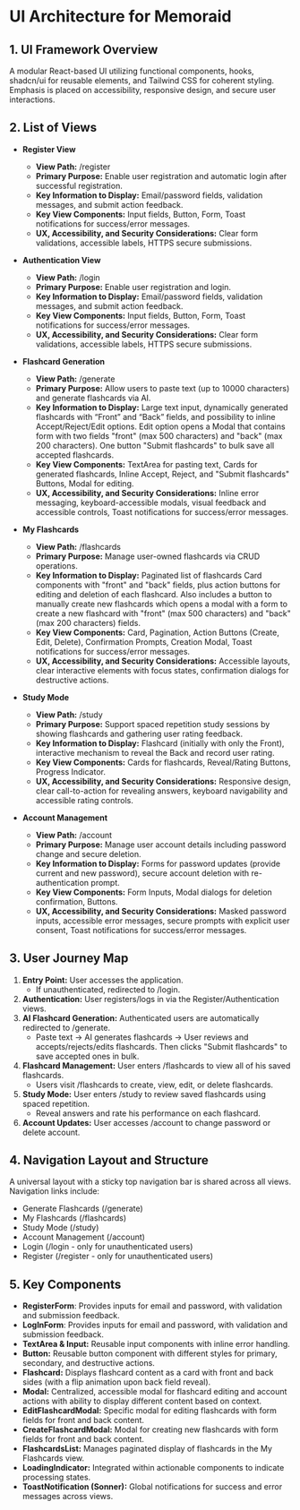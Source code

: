 # UI Architecture for Memoraid

## 1. UI Framework Overview
A modular React-based UI utilizing functional components, hooks, shadcn/ui for reusable elements, and Tailwind CSS for coherent styling. Emphasis is placed on accessibility, responsive design, and secure user interactions.

## 2. List of Views

- **Register View**
  - **View Path:** /register
  - **Primary Purpose:** Enable user registration and automatic login after successful registration.
  - **Key Information to Display:** Email/password fields, validation messages, and submit action feedback.
  - **Key View Components:** Input fields, Button, Form, Toast notifications for success/error messages.
  - **UX, Accessibility, and Security Considerations:** Clear form validations, accessible labels, HTTPS secure submissions.

- **Authentication View**
  - **View Path:** /login
  - **Primary Purpose:** Enable user registration and login.
  - **Key Information to Display:** Email/password fields, validation messages, and submit action feedback.
  - **Key View Components:** Input fields, Button, Form, Toast notifications for success/error messages.
  - **UX, Accessibility, and Security Considerations:** Clear form validations, accessible labels, HTTPS secure submissions.

- **Flashcard Generation**
  - **View Path:** /generate
  - **Primary Purpose:** Allow users to paste text (up to 10000 characters) and generate flashcards via AI.
  - **Key Information to Display:** Large text input, dynamically generated flashcards with “Front” and “Back” fields, and possibility to inline Accept/Reject/Edit options. Edit option opens a Modal that contains form with two fields "front" (max 500 characters) and "back" (max 200 characters). One button "Submit flashcards" to bulk save all accepted flashcards.
  - **Key View Components:** TextArea for pasting text, Cards for generated flashcards, Inline Accept, Reject, and "Submit flashcards" Buttons, Modal for editing.
  - **UX, Accessibility, and Security Considerations:** Inline error messaging, keyboard-accessible modals, visual feedback and accessible controls, Toast notifications for success/error messages.

- **My Flashcards**
  - **View Path:** /flashcards
  - **Primary Purpose:** Manage user-owned flashcards via CRUD operations.
  - **Key Information to Display:** Paginated list of flashcards Card components with "front" and "back" fields, plus action buttons for editing and deletion of each flashcard. Also includes a button to manually create new flashcards which opens a modal with a form to create a new flashcard with "front" (max 500 characters) and "back" (max 200 characters) fields.
  - **Key View Components:** Card, Pagination, Action Buttons (Create, Edit, Delete), Confirmation Prompts, Creation Modal, Toast notifications for success/error messages.
  - **UX, Accessibility, and Security Considerations:** Accessible layouts, clear interactive elements with focus states, confirmation dialogs for destructive actions.

- **Study Mode**
  - **View Path:** /study
  - **Primary Purpose:** Support spaced repetition study sessions by showing flashcards and gathering user rating feedback.
  - **Key Information to Display:** Flashcard (initially with only the Front), interactive mechanism to reveal the Back and record user rating.
  - **Key View Components:** Cards for flashcards, Reveal/Rating Buttons, Progress Indicator.
  - **UX, Accessibility, and Security Considerations:** Responsive design, clear call-to-action for revealing answers, keyboard navigability and accessible rating controls.

- **Account Management**
  - **View Path:** /account
  - **Primary Purpose:** Manage user account details including password change and secure deletion.
  - **Key Information to Display:** Forms for password updates (provide current and new password), secure account deletion with re-authentication prompt.
  - **Key View Components:** Form Inputs, Modal dialogs for deletion confirmation, Buttons.
  - **UX, Accessibility, and Security Considerations:** Masked password inputs, accessible error messages, secure prompts with explicit user consent, Toast notifications for success/error messages.

## 3. User Journey Map
1. **Entry Point:** User accesses the application.
   - If unauthenticated, redirected to /login.
2. **Authentication:** User registers/logs in via the Register/Authentication views.
3. **AI Flashcard Generation:** Authenticated users are automatically redirected to /generate.
   - Paste text → AI generates flashcards → User reviews and accepts/rejects/edits flashcards. Then clicks "Submit flashcards" to save accepted ones in bulk.
4. **Flashcard Management:** User enters /flashcards to view all of his saved flashcards.
   - Users visit /flashcards to create, view, edit, or delete flashcards.
5. **Study Mode:** User enters /study to review saved flashcards using spaced repetition.
   - Reveal answers and rate his performance on each flashcard.
6. **Account Updates:** User accesses /account to change password or delete account.

## 4. Navigation Layout and Structure
A universal layout with a sticky top navigation bar is shared across all views. Navigation links include:
- Generate Flashcards (/generate)
- My Flashcards (/flashcards)
- Study Mode (/study)
- Account Management (/account)
- Login (/login - only for unauthenticated users)
- Register (/register - only for unauthenticated users)

## 5. Key Components
- **RegisterForm**: Provides inputs for email and password, with validation and submission feedback.
- **LogInForm**: Provides inputs for email and password, with validation and submission feedback.
- **TextArea & Input:** Reusable input components with inline error handling.
- **Button:** Reusable button component with different styles for primary, secondary, and destructive actions.
- **Flashcard:** Displays flashcard content as a card with front and back sides (with a flip animation upon back field reveal).
- **Modal:** Centralized, accessible modal for flashcard editing and account actions with ability to display different content based on context.
- **EditFlashcardModal:** Specific modal for editing flashcards with form fields for front and back content.
- **CreateFlashcardModal:** Modal for creating new flashcards with form fields for front and back content.
- **FlashcardsList:** Manages paginated display of flashcards in the My Flashcards view.
- **LoadingIndicator:** Integrated within actionable components to indicate processing states.
- **ToastNotification (Sonner):** Global notifications for success and error messages across views.